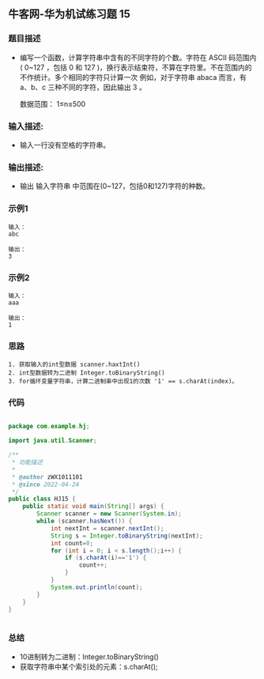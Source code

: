 ## 牛客网-华为机试练习题 15

### 题目描述

*   编写一个函数，计算字符串中含有的不同字符的个数。字符在 ASCII 码范围内( 0~127 ，包括 0 和 127 )，换行表示结束符，不算在字符里。不在范围内的不作统计。多个相同的字符只计算一次
    例如，对于字符串 abaca 而言，有 a、b、c 三种不同的字符，因此输出 3 。

    数据范围： 1≤n≤500  

### 输入描述:

+   输入一行没有空格的字符串。

### 输出描述:

*   输出 输入字符串 中范围在(0~127，包括0和127)字符的种数。

### 示例1

```
输入：
abc

输出：
3
```
### 示例2
```
输入：
aaa

输出：
1
```
### 思路
```
1. 获取输入的int型数据 scanner.haxtInt()
2. int型数据转为二进制 Integer.toBinaryString()
3. for循环变量字符串，计算二进制串中出现1的次数 '1' == s.charAt(index)。 
```
### 代码
```Java

package com.example.hj;

import java.util.Scanner;

/**
 * 功能描述
 *
 * @author zWX1011101
 * @since 2022-04-24
 */
public class HJ15 {
    public static void main(String[] args) {
        Scanner scanner = new Scanner(System.in);
        while (scanner.hasNext()) {
            int nextInt = scanner.nextInt();
            String s = Integer.toBinaryString(nextInt);
            int count=0;
            for (int i = 0; i < s.length();i++) {
                if (s.charAt(i)=='1') {
                    count++;
                }
            }
            System.out.println(count);
        }
    }
}



```
### 总结
*   10进制转为二进制：Integer.toBinaryString()
*   获取字符串中某个索引处的元素：s.charAt();
